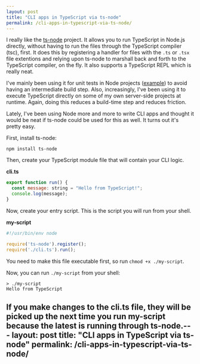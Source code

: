 ```yaml
---
layout: post
title: "CLI apps in TypeScript via ts-node"
permalink: /cli-apps-in-typescript-via-ts-node/
---
```


I really like the [ts-node](https://github.com/TypeStrong/ts-node) project.  It allows you to run TypeScript in Node.js directly, without having to run the files through the TypeScript compiler (tsc), first.  It does this by registering a handler for files with the `.ts` or `.tsx` file extentions and relying upon ts-node to marshall back and forth to the TypeScript compiler, on the fly.  It also supports a TypeScript REPL which is really neat.

I've mainly been using it for unit tests in Node projects ([example](https://github.com/bradymholt/psqlformat/blob/master/package.json#L52)) to avoid having an intermediate build step.  Also, increasingly, I've been using it to execute TypeScript directly on some of my own server-side projects at runtime.  Again, doing this reduces a build-time step and reduces friction.

Lately, I've been using Node more and more to write CLI apps and thought it would be neat if ts-node could be used for this as well.  It turns out it's pretty easy.

First, install ts-node:

```
npm install ts-node
```

Then, create your TypeScript module file that will contain your CLI logic.

**cli.ts**

```js
export function run() {
  const message: string = "Hello from TypeScript!";
  console.log(message);
}
```


Now, create your entry script.  This is the script you will run from your shell.

**my-script**

```js
#!/usr/bin/env node

require('ts-node').register();
require('./cli.ts').run();
```

You need to make this file executable first, so run `chmod +x ./my-script`.

Now, you can run `./my-script` from your shell:

```shell
> ./my-script
Hello from TypeScript
```

If you make changes to the cli.ts file, they will be picked up the next time you run my-script because the latest is running through ts-node.---
layout: post
title: "CLI apps in TypeScript via ts-node"
permalink: /cli-apps-in-typescript-via-ts-node/
---
